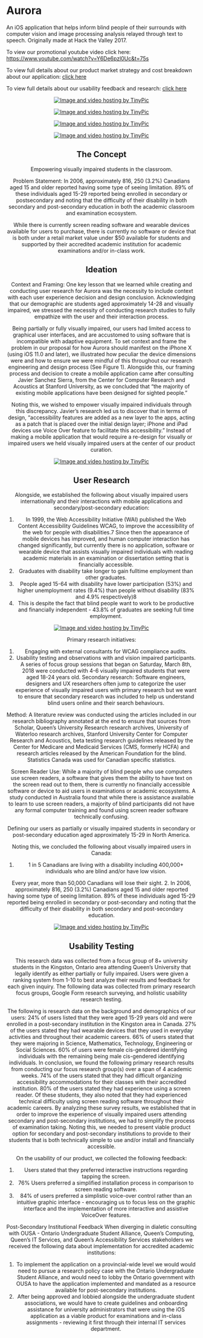# Aurora

An iOS application that helps inform blind people of their surrounds with computer vision and image processing analysis relayed through text to speech. Originally made at Hack the Valley 2017. 

To view our promotional youtube video click here: https://www.youtube.com/watch?v=Y6De6pzl0Uc&t=75s

To view full details about our product market strategy and cost breakdown about our application: <a href="https://github.com/tinahaibodi/Aurora/blob/master/Imagine%20Cup%202018_%20Aurora.pdf">click here</a></div>

To view full details about our usability feedback and research: <a href="https://github.com/tinahaibodi/Aurora/blob/master/Aurora%20Research%20.pdf">click here</a> 

<div style="text-align:center"><a href="http://tinypic.com?ref=bf4ck1" target="_blank"><img src="http://i68.tinypic.com/bf4ck1.png" border="0" alt="Image and video hosting by TinyPic"></a></center>

<a href="http://tinypic.com?ref=2i71li8" target="_blank"><img src="http://i67.tinypic.com/2i71li8.png" border="0" alt="Image and video hosting by TinyPic"></a>

<center><a href="http://tinypic.com?ref=ixffh4" target="_blank"><img src="http://i64.tinypic.com/ixffh4.jpg" border="0" alt="Image and video hosting by TinyPic"></a></center>

<a href="http://tinypic.com?ref=294t8j8" target="_blank"><img src="http://i68.tinypic.com/294t8j8.png" border="0" alt="Image and video hosting by TinyPic"></a>

## The Concept 
Empowering visually impaired students in the classroom.

Problem Statement: In 2006, approximately 816, 250 (3.2%) Canadians aged 15 and older reported having
some type of seeing limitation. 89% of these individuals aged 15-29 reported being enrolled in secondary or postsecondary
and noting that the difficulty of their disability in both secondary and post-secondary education in both
the academic classroom and examination ecosystem.

While there is currently screen reading software and wearable devices available for users to purchase, there is
currently no software or device that is both under a retail market value under $50 available for students and
supported by their accredited academic institution for academic examinations and/or in-class work.

## Ideation 

Context and Framing: One key lesson that we learned while creating and conducting user research for Aurora was the necessity to include context with each user experience decision and design conclusion. Acknowledging that our demographic are students aged approximately 14-28 and visually impaired, we stressed the necessity of conducting research studies to fully empathize with the user and their interaction process.

Being partially or fully visually impaired, our users had limited access to graphical user interfaces, and are
accustomed to using software that is incompatible with adaptive equipment.
To set context and frame the problem in our proposal for how Aurora should manifest on the iPhone X (using iOS
11.0 and later), we illustrated how peculiar the device dimensions were and how to ensure we were mindful of this throughout our research engineering and design process (See Figure 1).
Alongside this, our framing process and decision to create a mobile application came after consulting Javier Sanchez Sierra, from the Center for Computer Research and Acoustics at Stanford University, as we concluded that “the majority of existing mobile applications have been designed for sighted people.”

Noting this, we wished to empower visually impaired individuals through this discrepancy. Javier’s research led us to discover that in terms of design, “accessibility features are added as a new layer to the apps, acting as a patch that is placed over the initial design layer; iPhone and iPad devices use Voice Over feature to facilitate this accessibility.” Instead of making a mobile application that would require a re-design for visually or impaired users we held visually impaired users at the center of our product curation.

<a href="http://tinypic.com?ref=24exr40" target="_blank"><img src="http://i67.tinypic.com/24exr40.png" border="0" alt="Image and video hosting by TinyPic"></a>

## User Research 

Alongside, we established the following about visually impaired users internationally and their interactions
with mobile applications and secondary/post-secondary education:
1. In 1999, the Web Accessibility Initiative (WAI) published the Web Content Accessibility Guidelines WCAG, to
improve the accessibility of the web for people with disabilities.7 Since then the appearance of mobile devices
has improved, and human computer interaction has changed significantly, but currently there is no application,
software or wearable device that assists visually impaired individuals with reading academic materials in an
examination or dissertation setting that is financially accessible.
2. Graduates with disability take longer to gain fulltime employment than other graduates.
3. People aged 15-64 with disability have lower participation (53%) and higher unemployment rates (9.4%) than
people without disability (83% and 4.9% respectively)8
4. This is despite the fact that blind people want to work to be productive and financially independent - 43.8% of graduates are seeking full time employment.

<a href="http://tinypic.com?ref=j73f4w" target="_blank"><img src="http://i66.tinypic.com/j73f4w.png" border="0" alt="Image and video hosting by TinyPic"></a>

Primary research initiatives:
1. Engaging with external consultants for WCAG compliance audits.
2. Usability testing and observations with and vision impaired participants. A series of focus group sessions
that began on Saturday, March 8th, 2018 were conducted with 4-6 visually impaired students that were aged
18-24 years old.
Secondary research:
Software engineers, designers and UX researchers often jump to categorize the user experience of visually impaired users with primary research but we want to ensure that secondary research was included to help us understand blind users online and their search behaviours.

Method:
A literature review was conducted using the articles included in our research bibliography annotated at the end to ensure that sources from Scholar, Queen’s University Research research archives, University of Waterloo research archives, Stanford University Center for Computer Research and Acoustics, beta testing research guidelines released by the Center for Medicare and Medicaid Services (CMS, formerly HCFA) and research articles released by the American Foundation for the blind. Statistics Canada was used for Canadian specific statistics.

Screen Reader Use:
While a majority of blind people who use computers use screen readers, a software that gives them the ability to have text on the screen read out to them, there is currently no financially accessible software or device to aid users in examinations or academic ecosystems. A study conducted in Australia found that while there is assistance available to learn to use screen readers, a majority of blind participants did not have any formal computer training and found using screen reader software technically confusing.

Defining our users as partially or visually impaired students in secondary or post-secondary education aged
approximately 15-29 in North America.

Noting this, we concluded the following about visually impaired users in Canada:
1. 1 in 5 Canadians are living with a disability including 400,000+ individuals who are blind and/or have low vision.

Every year, more than 50,000 Canadians will lose their sight.
2. In 2006, approximately 816, 250 (3.2%) Canadians aged 15 and older reported having some type of seeing
limitation. 89% of these individuals aged 15-29 reported being enrolled in secondary or post-secondary and
noting that the difficulty of their disability in both secondary and post-secondary education.

<a href="http://tinypic.com?ref=2nv85cw" target="_blank"><img src="http://i67.tinypic.com/2nv85cw.png" border="0" alt="Image and video hosting by TinyPic"></a>

## Usability Testing  

This research data was collected from a focus group of 8+ university students in the Kingston, Ontario area
attending Queen’s University that legally identify as either partially or fully impaired. Users were given a
ranking system from 1-10 to best analyze their results and feedback for each given inquiry. The following data was collected from primary research focus groups, Google Form research surveying, and holistic usability research testing.

The following is research data on the background and demographics of our users:
24% of users listed that they were aged 15-29 years old and were enrolled in a post-secondary institution in the
Kingston area in Canada.
27% of the users stated they had wearable devices that they used in everyday activities and throughout their
academic careers.
66% of users stated that they were majoring in Science, Mathematics, Technology, Engineering or Social Sciences.
60% of users were female cis-gendered identifying individuals with the remaining being male cis-gendered
identifying individuals.
In conclusion, we found the following primary research results from conducting our focus research group(s) over a span of 4 academic weeks.
74% of the users stated that they had difficult organizing accessibility accommodations for their classes with their accredited institution.
80% of the users stated they had experience using a screen reader. Of these students, they also noted that they had experienced technical difficulty using screen reading software throughout their academic careers.
By analyzing these survey results, we established that in order to improve the experience of visually impaired users attending secondary and post-secondary institutions, we had to simplify the process of examination taking. Noting this, we needed to present viable product option for secondary and post-secondary institutions to provide to their students that is both technically simple to use and/or install and financially accessible.

On the usability of our product, we collected the following feedback:
1. Users stated that they preferred interactive instructions regarding tapping the screen.
2. 76% Users preferred a simplified installation process in comparison to screen reading software.
3. 84% of users preferred a simplistic voice-over control rather than an intuitive graphic interface -
encouraging us to focus less on the graphic interface and the implementation of more interactive and
assistive VoiceOver features.

Post-Secondary Institutional Feedback
When diverging in dialetic consulting with OUSA - Ontario Undergraduate Student Alliance, Queen’s Computing,
Queen’s IT Services, and Queen’s Accessibility Services stakeholders we received the following data about
implementation for accredited academic institutions:
1. To implement the application on a provincial-wide level we would would need to pursue a research policy
case with the Ontario Undergraduate Student Alliance, and would need to lobby the Ontario government
with OUSA to have the application implemented and mandated as a resource available for post-secondary
institutions.
2. After being approved and lobbied alongside the undergraduate student associations, we would have to
create guidelines and onboarding assistance for university administrators that were using the iOS
application as a viable product for examinations and in-class assignments - reviewing it first through their
internal IT services department.


